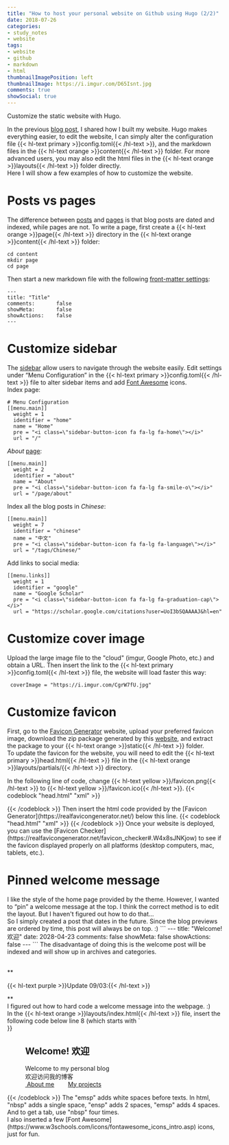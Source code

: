```yaml
---
title: "How to host your personal website on Github using Hugo (2/2)"
date: 2018-07-26
categories:
- study_notes
- website
tags:
- website
- github
- markdown
- html
thumbnailImagePosition: left
thumbnailImage: https://i.imgur.com/D65Isnt.jpg
comments: true
showSocial: true
---
```


Customize the static website with Hugo.
<!--more-->

In the previous [blog post](/2018/07/how-to-host-your-personal-website-on-github-using-hugo-1/2/), I shared how I built my website. Hugo makes everything easier, to edit the website, I can simply alter the configuration file {{< hl-text primary >}}config.toml{{< /hl-text >}}, and the markdown files in the {{< hl-text orange >}}content{{< /hl-text >}} folder. For more advanced users, you may also edit the html files in the {{< hl-text orange >}}layouts{{< /hl-text >}} folder directly. <br>
Here I will show a few examples of how to customize the website.
<!-- toc -->

# Posts vs pages

The difference between [posts](https://github.com/kakawait/hugo-tranquilpeak-theme/blob/master/docs/user.md#writing-posts) and [pages](https://github.com/kakawait/hugo-tranquilpeak-theme/blob/master/docs/user.md#writing-pages) is that blog posts are dated and indexed, while pages are not. To write a page, first create a {{< hl-text orange >}}page{{< /hl-text >}} directory in the {{< hl-text orange >}}content{{< /hl-text >}} folder: 
```
cd content
mkdir page
cd page
```
Then start a new markdown file with the following [front-matter settings](https://github.com/kakawait/hugo-tranquilpeak-theme/blob/master/docs/user.md#front-matter-settings):
```
---
title: "Title"
comments:       false
showMeta:       false
showActions:    false
---
```

# Customize sidebar

The [sidebar](https://github.com/kakawait/hugo-tranquilpeak-theme/blob/master/docs/user.md#sidebar) allow users to navigate through the website easily. Edit settings under “Menu Configuration” in the {{< hl-text primary >}}config.toml{{< /hl-text >}} file to alter sidebar items and add [Font Awesome](https://fontawesome.com/) icons. <br>
Index page:
```
# Menu Configuration
[[menu.main]]
  weight = 1
  identifier = "home"
  name = "Home"
  pre = "<i class=\"sidebar-button-icon fa fa-lg fa-home\"></i>"
  url = "/"
```
*About* [page](https://github.com/kakawait/hugo-tranquilpeak-theme/blob/master/docs/user.md#writing-pages):
```
[[menu.main]]
  weight = 2
  identifier = "about"
  name = "About"
  pre = "<i class=\"sidebar-button-icon fa fa-lg fa-smile-o\"></i>"
  url = "/page/about"
```
Index all the blog posts in *Chinese*:
```
[[menu.main]]
  weight = 7
  identifier = "chinese"
  name = "中文"
  pre = "<i class=\"sidebar-button-icon fa fa-lg fa-language\"></i>"
  url = "/tags/Chinese/"
```
Add links to social media:
```
[[menu.links]]
  weight = 1
  identifier = "google"
  name = "Google Scholar"
  pre = "<i class=\"sidebar-button-icon fa fa-lg fa-graduation-cap\"></i>"
  url = "https://scholar.google.com/citations?user=UoI3bSQAAAAJ&hl=en"
```


# Customize cover image

Upload the large image file to the "cloud" (imgur, Google Photo, etc.) and obtain a URL.
Then insert the link to the {{< hl-text primary >}}config.toml{{< /hl-text >}} file, the website will load faster this way:
```
 coverImage = "https://i.imgur.com/CgrW7fU.jpg"
```

# Customize favicon

First, go to the [Favicon Generator](https://realfavicongenerator.net/) website, upload your preferred favicon image, download the zip package generated by this [website](https://realfavicongenerator.net/), and extract the package to your {{< hl-text orange >}}static{{< /hl-text >}} folder. <br>
To update the favicon for the website, you will need to edit the {{< hl-text primary >}}head.html{{< /hl-text >}} file in the {{< hl-text orange >}}layouts/partials/{{< /hl-text >}} directory. <br>

In the following line of code, change {{< hl-text yellow >}}/favicon.png{{< /hl-text >}} to {{< hl-text yellow >}}/favicon.ico{{< /hl-text >}}.
{{< codeblock "head.html" "xml" >}}
<link rel="icon" href="{{ with .Site.Params.favicon }}{{ . }}{{ else }}/favicon.png{{ end }}">
{{< /codeblock >}}
Then insert the html code provided by the [Favicon Generator](https://realfavicongenerator.net/) below this line.
{{< codeblock "head.html" "xml" >}}
<link rel="icon" href="{{ with .Site.Params.favicon }}{{ . }}{{ else }}/favicon.ico{{ end }}">
<link rel="apple-touch-icon" sizes="180x180" href="/apple-touch-icon.png">
<link rel="icon" type="image/png" sizes="32x32" href="/favicon-32x32.png">
<link rel="icon" type="image/png" sizes="16x16" href="/favicon-16x16.png">
<link rel="manifest" href="/site.webmanifest">
<link rel="mask-icon" href="/safari-pinned-tab.svg" color="#5bbad5">
<meta name="msapplication-TileColor" content="#da532c">
<meta name="theme-color" content="#ffffff">
{{< /codeblock >}}
Once your website is deployed, you can use the [Favicon Checker](https://realfavicongenerator.net/favicon_checker#.W4x8sJNKjow) to see if the favicon displayed properly on all platforms (desktop computers, mac, tablets, etc.).

# Pinned welcome message

<p>I like the style of the home page provided by the theme. However, I wanted to “pin” a welcome message at the top. I think the correct method is to edit the layout. But I haven't figured out how to do that... <br>
So I simply created a post that dates in the future. Since the blog previews are ordered by time, this post will always be on top. :) 
```
---
title: "Welcome! 欢迎"
date: 2028-04-23
comments:       false
showMeta:       false
showActions:    false
---
```
The disadvantage of doing this is the welcome post will be indexed and will show up in archives and categories. </p><br>
**<p>{{< hl-text purple >}}Update 09/03:{{< /hl-text >}}</p>** <br>
I figured out how to hard code a welcome message into the webpage. :)<br>
In the {{< hl-text orange >}}layouts/index.html{{< /hl-text >}} file, insert the following code below line 8 (which starts with `<div id="main"`...):
{{< codeblock "index.html" "xml" >}}
<article class="postShorten postShorten--thumbnailimg-top" itemscope itemType="http://schema.org/BlogPosting">
  <div class="postShorten-wrap">
    <div class="postShorten-header">
      <h1 class="postShorten-title" itemprop="headline">
        &emsp;&emsp;Welcome! 欢迎
      </h1>
    </div>
    <div class="postShorten-excerpt" itemprop="articleBody">
      <p>&emsp;&emsp;&emsp;Welcome to my personal blog<br>&emsp;&emsp;&emsp;欢迎访问我的博客<br>
      &emsp;&emsp;&emsp;<a href="/page/about/"><i class="fa fa-smile-o"></i> About me</a>&emsp;&emsp;
      <a href="/page/projects/"><i class="fa fa-tasks"></i> My projects</a>   </p>
    </div>
  </div> 
</article>
{{< /codeblock >}}
The "emsp" adds white spaces before texts. In html, "nbsp"  adds a single space, "ensp" adds 2 spaces, "emsp" adds 4 spaces. And to get a tab, use "nbsp" four times.<br>I also inserted a few [Font Awesome](https://www.w3schools.com/icons/fontawesome_icons_intro.asp) icons, just for fun. 


